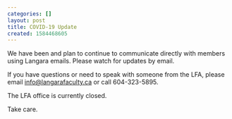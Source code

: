```yaml
---
categories: []
layout: post
title: COVID-19 Update
created: 1584468605
---
```

<p>We have been and plan to continue to communicate directly with members using Langara emails. Please watch for updates by email.</p>

<p>If you have questions or need to speak with someone from the LFA, please email <a href="mailto:info@langarafaculty.ca" target="_blank">info@langarafaculty.ca</a> or call 604-323-5895.</p>

<p>The LFA office is currently closed.</p>

<p>Take care.</p>

